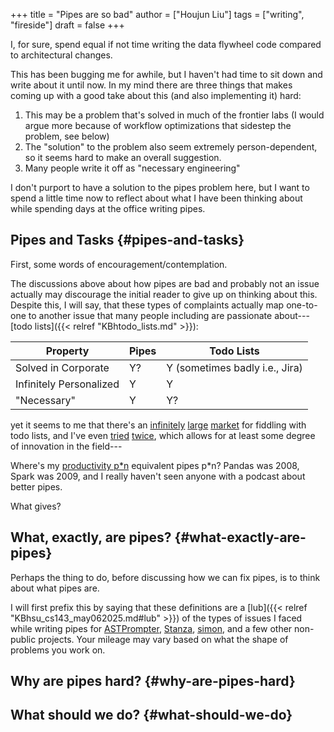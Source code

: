 +++
title = "Pipes are so bad"
author = ["Houjun Liu"]
tags = ["writing", "fireside"]
draft = false
+++

I, for sure, spend equal if not time writing the data flywheel code compared to architectural changes.

This has been bugging me for awhile, but I haven't had time to sit down and write about it until now. In my mind there are three things that makes coming up with a good take about this (and also implementing it) hard:

1.  This may be a problem that's solved in much of the frontier labs (I would argue more because of workflow optimizations that sidestep the problem, see below)
2.  The "solution" to the problem also seem extremely person-dependent, so it seems hard to make an overall suggestion.
3.  Many people write it off as "necessary engineering"

I don't purport to have a solution to the pipes problem here, but I want to spend a little time now to reflect about what I have been thinking about while spending days at the office writing pipes.


## Pipes and Tasks {#pipes-and-tasks}

First, some words of encouragement/contemplation.

The discussions above about how pipes are bad and probably not an issue actually may discourage the initial reader to give up on thinking about this. Despite this, I will say, that these types of complaints actually map one-to-one to another issue that many people including are passionate about---[todo lists]({{< relref "KBhtodo_lists.md" >}}):

| Property                | Pipes | Todo Lists                     |
|-------------------------|-------|--------------------------------|
| Solved in Corporate     | Y?    | Y (sometimes badly i.e., Jira) |
| Infinitely Personalized | Y     | Y                              |
| "Necessary"             | Y     | Y?                             |

yet it seems to me that there's an [infinitely](https://www.omnigroup.com/omnifocus/) [large](https://www.relay.fm/cortex/) [market](https://www.reddit.com/r/productivity/comments/1hvbee1/fck_your_productivity_system_seriously/) for fiddling with todo lists, and I've even [tried](https://www.condution.com/) [twice](https://github.com/shabang-Systems/cao), which allows for at least some degree of innovation in the field---

Where's my [productivity p\*n](https://calebschoepp.com/blog/2022/productivity-porn/) equivalent pipes p\*n? Pandas was 2008, Spark was 2009, and I really haven't seen anyone with a podcast about better pipes.

What gives?


## What, exactly, are pipes? {#what-exactly-are-pipes}

Perhaps the thing to do, before discussing how we can fix pipes, is to think about what pipes are.

I will first prefix this by saying that these definitions are a [lub]({{< relref "KBhsu_cs143_may062025.md#lub" >}}) of the types of issues I faced while writing pipes for [ASTPrompter](https://arxiv.org/abs/2407.09447), [Stanza](https://stanfordnlp.github.io/stanza/), [simon](https://simon.shabang.io/), and a few other non-public projects. Your mileage may vary based on what the shape of problems you work on.


## Why are pipes hard? {#why-are-pipes-hard}


## What should we do? {#what-should-we-do}
